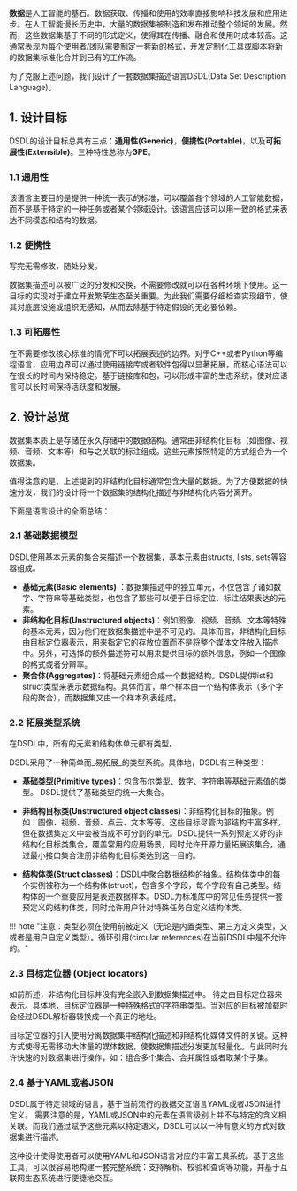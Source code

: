 **数据**是人工智能的基石。数据获取、传播和使用的效率直接影响科技发展和应用进步。在人工智能漫长历史中，大量的数据集被制造和发布推动整个领域的发展。然而，这些数据集基于不同的形式定义，使得其在传播、融合和使用时成本较高。这通常表现为每个使用者/团队需要制定一套新的格式，开发定制化工具或脚本将新的数据集标准化合并到已有的工作流。

为了克服上述问题，我们设计了一套数据集描述语言DSDL(Data Set Description Language)。

## 1. 设计目标

DSDL的设计目标总共有三点：**通用性(Generic)**，**便携性(Portable)**，以及**可拓展性(Extensible)**。三种特性总称为**GPE**。

### 1.1 通用性
该语言主要目的是提供一种统一表示的标准，可以覆盖各个领域的人工智能数据，而不是基于特定的一种任务或者某个领域设计。该语言应该可以用一致的格式来表达不同模态和结构的数据。

### 1.2 便携性
写完无需修改，随处分发。 

数据集描述可以被广泛的分发和交换，不需要修改就可以在各种环境下使用。这一目标的实现对于建立开发繁荣生态至关重要。为此我们需要仔细检查实现细节，使其对底层设施或组织无感知，从而去除基于特定假设的无必要依赖。

### 1.3 可拓展性
在不需要修改核心标准的情况下可以拓展表述的边界。对于C++或者Python等编程语言，应用边界可以通过使用链接库或者软件包得以显著拓展，而核心语法可以在很长的时间内保持稳定。基于链接库和包，可以形成丰富的生态系统，使对应语言可以长时间保持活跃度和发展。



## 2. 设计总览



数据集本质上是存储在永久存储中的数据结构。通常由非结构化目标（如图像、视频、音频、文本等）和与之关联的标注组成。这些元素按照特定的方式组合为一个数据集。

值得注意的是，上述提到的非结构化目标通常包含大量的数据。为了方便数据的快速分发，我们的设计将一个数据集的结构化描述与非结构化内容分离开。

下面是语言设计的全面总结：



### 2.1 基础数据模型

DSDL使用基本元素的集合来描述一个数据集，基本元素由structs, lists, sets等容器组成。

- **基础元素(Basic elements)** ：数据集描述中的独立单元，不仅包含了诸如数字、字符串等基础类型，也包含了那些可以便于目标定位、标注结果表达的元素。
- **非结构化目标(Unstructured objects)**：例如图像、视频、音频、文本等特殊的基本元素，因为他们在数据集描述中是不可见的。具体而言，非结构化目标由目标定位器表示，用来指定它的存放位置而不是将整个媒体文件放入描述中。另外，可选择的额外描述符可以用来提供目标的额外信息，例如一个图像的格式或者分辨率。
- **聚合体(Aggregates)**：将基础元素组合成一个数据结构。DSDL提供list和struct类型来表示数据结构。具体而言，单个样本由一个结构体表示（多个字段的聚合），而数据集又由一个样本列表组成。



### 2.2 拓展类型系统

在DSDL中，所有的元素和结构体单元都有类型。

DSDL采用了一种简单而_易拓展_的类型系统。具体地，DSDL有三种类型：

- **基础类型(Primitive types)**：包含布尔类型、数字、字符串等基础元素值的类型。 DSDL提供了基础类型的统一大集合。

- **非结构目标类(Unstructured object classes)**：非结构化目标的抽象。例如：图像、视频、音频、点云、文本等等。这些目标尽管内部结构丰富多样，但在数据集定义中会被当成不可分割的单元。DSDL提供一系列预定义好的非结构化目标类集合，覆盖常用的应用场景，同时允许开源力量拓展该集合，通过最小接口集合注册非结构化目标类达到这一目的。

- **结构体类(Struct classes)**：DSDL中聚合数据结构的抽象。结构体类中的每个实例被称为一个结构体(struct)，包含多个字段，每个字段有自己类型。结构体的一个重要应用是表述数据样本。DSDL为标准库中的常见任务提供一套预定义的结构体类，同时允许用户针对特殊任务自定义结构体类。

  

!!! note "注意：类型必须在使用前被定义（无论是内置类型、第三方定义类型，又或者是用户自定义类型）。循环引用(circular references)在当前DSDL中是不允许的。"



### 2.3 目标定位器 (Object locators)

如前所述，非结构化目标并没有完全嵌入到数据集描述中。 待之由目标定位器来表示。具体地，目标定位器是一种特殊格式的字符串类型。当对应的目标被加载时会经过DSDL解析器转换成一个真正的地址。

目标定位器的引入使用分离数据集中结构化描述和非结构化媒体文件的关键。这种方式使得无需移动大体量的媒体数据，使数据集描述分发更加轻量化。与此同时允许快速的对数据集进行操作，如：组合多个集合、合并属性或者取某个子集。



### 2.4 基于YAML或者JSON

DSDL属于特定领域的语言，基于当前流行的数据交互语言YAML或者JSON进行定义。 需要注意的是，YAML或JSON中的元素在语言级别上并不与特定的含义相关联。而我们通过赋予这些元素以特定语义，DSDL可以以一种有意义的方式对数据集进行描述。

这种设计使得使用者可以使用YAML和JSON语言对应的丰富工具系统。基于这些工具，可以很容易地构建一套完整系统：支持解析、校验和查询等功能，并基于互联网生态系统进行便捷地交互。
